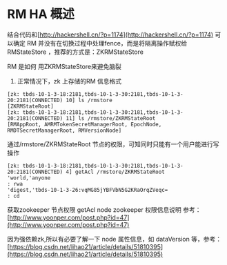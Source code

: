 # RM HA 概述

结合代码和[http://hackershell.cn/?p=1174](http://hackershell.cn/?p=1174) 可以确定 RM 并没有在切换过程中处理fence，而是将隔离操作赋权给RMStateStore ，推荐的方式是：ZKRMStateStore

RM 是如何 用ZKRMStateStore来避免脑裂  
1. 正常情况下，zk 上存储的RM 信息格式

```text
[zk: tbds-10-1-3-18:2181,tbds-10-1-3-30:2181,tbds-10-1-3-20:2181(CONNECTED) 10] ls /rmstore
[ZKRMStateRoot]
[zk: tbds-10-1-3-18:2181,tbds-10-1-3-30:2181,tbds-10-1-3-20:2181(CONNECTED) 11] ls /rmstore/ZKRMStateRoot
[RMAppRoot, AMRMTokenSecretManagerRoot, EpochNode, RMDTSecretManagerRoot, RMVersionNode]
```

通过/rmstore/ZKRMStateRoot 节点的权限，可知同时只能有一个用户能进行写操作

```text
[zk: tbds-10-1-3-18:2181,tbds-10-1-3-30:2181,tbds-10-1-3-20:2181(CONNECTED) 4] getAcl /rmstore/ZKRMStateRoot
'world,'anyone
: rwa
'digest,'tbds-10-1-3-26:vqMG85jYBFVbN5G2KRaOrqZVeqc=
: cd
```

获取zookeeper 节点权限 getAcl node zookeeper 权限信息说明 参考：[http://www.yoonper.com/post.php?id=47](http://www.yoonper.com/post.php?id=47)

因为强依赖zk,所以有必要了解一下 node 属性信息，如 dataVersion 等，参考：[https://blog.csdn.net/lihao21/article/details/51810395](https://blog.csdn.net/lihao21/article/details/51810395)

